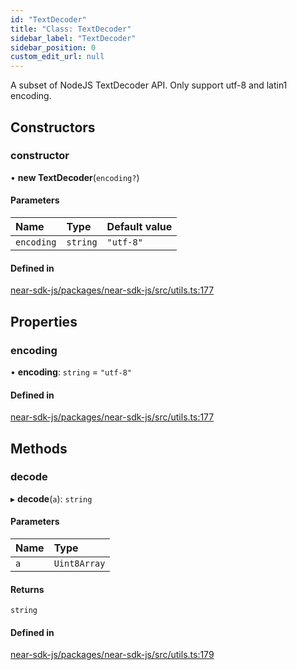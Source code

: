 ```yaml
---
id: "TextDecoder"
title: "Class: TextDecoder"
sidebar_label: "TextDecoder"
sidebar_position: 0
custom_edit_url: null
---
```


A subset of NodeJS TextDecoder API. Only support utf-8 and latin1 encoding.

## Constructors

### constructor

• **new TextDecoder**(`encoding?`)

#### Parameters

| Name | Type | Default value |
| :------ | :------ | :------ |
| `encoding` | `string` | `"utf-8"` |

#### Defined in

[near-sdk-js/packages/near-sdk-js/src/utils.ts:177](https://github.com/near/near-sdk-js/blob/2847870/packages/near-sdk-js/src/utils.ts#L177)

## Properties

### encoding

• **encoding**: `string` = `"utf-8"`

#### Defined in

[near-sdk-js/packages/near-sdk-js/src/utils.ts:177](https://github.com/near/near-sdk-js/blob/2847870/packages/near-sdk-js/src/utils.ts#L177)

## Methods

### decode

▸ **decode**(`a`): `string`

#### Parameters

| Name | Type |
| :------ | :------ |
| `a` | `Uint8Array` |

#### Returns

`string`

#### Defined in

[near-sdk-js/packages/near-sdk-js/src/utils.ts:179](https://github.com/near/near-sdk-js/blob/2847870/packages/near-sdk-js/src/utils.ts#L179)
